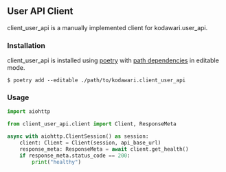 ## User API Client 
client_user_api is a manually implemented client for kodawari.user_api.

### Installation
client_user_api is installed using [poetry](https://python-poetry.org/docs/) with [path dependencies](https://python-poetry.org/docs/dependency-specification/#path-dependencies) in editable mode.

```console
$ poetry add --editable ./path/to/kodawari.client_user_api
```

### Usage
```python
import aiohttp

from client_user_api.client import Client, ResponseMeta

async with aiohttp.ClientSession() as session:
	client: Client = Client(session, api_base_url)
	response_meta: ResponseMeta = await client.get_health()
	if response_meta.status_code == 200:
		print("healthy")
```

